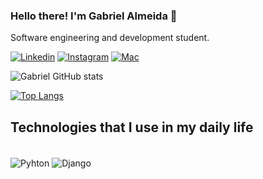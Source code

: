 
### Hello there! I'm Gabriel Almeida 🤙
Software engineering and development student.

[![Linkedin](https://img.shields.io/badge/LinkedIn-0077B5?style=for-the-badge&logo=linkedin&logoColor=white)](https://www.linkedin.com/in/gabriel-almeida-47b424214/)
[![Instagram](https://img.shields.io/badge/Instagram-E4405F?style=for-the-badge&logo=instagram&logoColor=white)](https://www.instagram.com/gabrielzinho.90/)
[![Mac](https://img.shields.io/badge/mac%20os-000000?style=for-the-badge&logo=apple&logoColor=white
)]()



![Gabriel GitHub stats](https://github-readme-stats.vercel.app/api?username=gabrielzinho90&show_icons=true&theme=onedark)

[![Top Langs](https://github-readme-stats.vercel.app/api/top-langs/?username=gabrielzinho90)](https://github.com/anuraghazra/github-readme-stats)

## Technologies that I use in my daily life

<div style="display: inline_block"><br/>
    <img align="center" alt="Pyhton" src="https://img.shields.io/badge/Python-14354C?style=for-the-badge&logo=python&logoColor=white" />
    <img align="center" alt="Django" src="https://img.shields.io/badge/Django-092E20?style=for-the-badge&logo=django&logoColor=white" />
</div>

